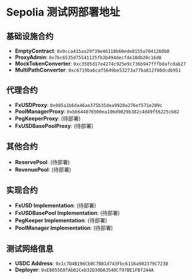 # Sepolia 测试网部署地址

## 基础设施合约
- **EmptyContract**: `0x9cca415aa29f39e46318b60ede8155a7041260b8`
- **ProxyAdmin**: `0x7bc6535d75541125fb3b494decfde10db20c16d8`
- **MockTokenConverter**: `0xc3505d17e4274c925e9c736b947fffbdafcdab27`
- **MultiPathConverter**: `0xc6719ba6caf5649be53273a77ba812f86dcdb951`

## 代理合约
- **FxUSDProxy**: `0x085a1b6da46ae375b35dea9920a276ef571e209c`
- **PoolManagerProxy**: `0xbb644076500ea106d9029b382c4d49f56225cb82`
- **PegKeeperProxy**: (待部署)
- **FxUSDBasePoolProxy**: (待部署)

## 其他合约
- **ReservePool**: (待部署)
- **RevenuePool**: (待部署)

## 实现合约
- **FxUSD Implementation**: (待部署)
- **FxUSDBasePool Implementation**: (待部署)
- **PegKeeper Implementation**: (待部署)
- **PoolManager Implementation**: (待部署)

## 测试网络信息
- **USDC Address**: `0x1c7D4B196Cb0C7B01d743Fbc6116a902379C7238`
- **Deployer**: `0xE8055E0fAb02Ceb32D30DA3540Cf97BE1FBf244A`
